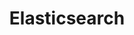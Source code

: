 ---
title: Elasticsearch
categories:
  - nosql-database
  - vector-database
docs:
  - id: java
    url: https://java.testcontainers.org/modules/elasticsearch/
    example: |
      ```java
      var elastic = new ElasticsearchContainer(DockerImageName.parse("docker.elastic.co/elasticsearch/elasticsearch:7.9.2"));
      elastic.start();
      ```
  - id: go
    url: https://golang.testcontainers.org/modules/elasticsearch/
    example: |
      ```go
      elasticsearchContainer, err := elasticsearch.RunContainer(ctx, testcontainers.WithImage("docker.elastic.co/elasticsearch/elasticsearch:8.9.0"))
      ```
  - id: dotnet
    url: https://www.nuget.org/packages/Testcontainers.Elasticsearch
    example: |
      ```csharp
      var elasticsearchContainer = new ElasticsearchBuilder()
        .WithImage("elasticsearch:8.6.1")
        .Build();
      await elasticsearchContainer.StartAsync();
      ```
  - id: nodejs
    url: https://node.testcontainers.org/modules/elastic-search/
    example: |
      ```javascript
      const container = await new ElasticsearchContainer().start();
      ```
description: |
  Elasticsearch is a search and analytics engine based on Apache Lucene. It provides a distributed, multitenant-capable full-text search engine with an HTTP web interface and schema-free JSON documents.
---